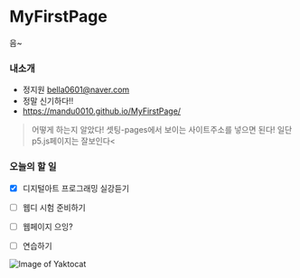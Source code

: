 # MyFirstPage
음~

### __내소개__
 * 정지원 <bella0601@naver.com>
 * 정말 신기하다!!
 * https://mandu0010.github.io/MyFirstPage/

 >어떻게 하는지 알았다! 셋팅-pages에서 보이는 사이트주소를 넣으면 된다! 일단 p5.js페이지는 잘보인다<

### __오늘의 할 일__
 * [x] 디지털아트 프로그래밍 실강듣기
 * [ ] 웹디 시험 준비하기
 * [ ] 웹페이지 으잉?
 * [ ] 연습하기



![Image of Yaktocat](https://octodex.github.com/images/yaktocat.png)
